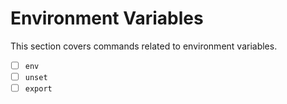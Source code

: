 # Environment Variables
This section covers commands related to environment variables.

- [ ] `env`
- [ ] `unset`
- [ ] `export`
